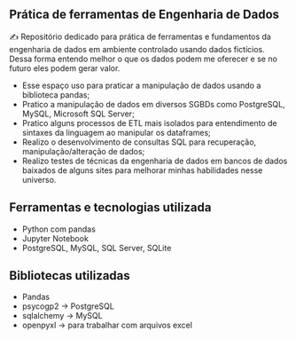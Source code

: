 ## Prática de ferramentas de Engenharia de Dados
✍️ Repositório dedicado para prática de ferramentas e fundamentos da engenharia de dados em ambiente controlado usando dados fictícios.
Dessa forma entendo melhor o que os dados podem me oferecer e se no futuro eles podem gerar valor.  
- Esse espaço uso para praticar a manipulação de dados usando a biblioteca pandas;
- Pratico a manipulação de dados em diversos SGBDs como PostgreSQL, MySQL, Microsoft SQL Server;
- Pratico alguns processos de ETL mais isolados para entendimento de sintaxes da linguagem ao manipular os dataframes;
- Realizo o desenvolvimento de consultas SQL para recuperação, manipulação/alteração de dados;
- Realizo testes de técnicas da engenharia de dados em bancos de dados baixados de alguns sites para melhorar minhas habilidades nesse universo.

## Ferramentas e tecnologias utilizada
- Python com pandas
- Jupyter Notebook
- PostgreSQL, MySQL, SQL Server, SQLite

## Bibliotecas utilizadas
- Pandas
- psycogp2 -> PostgreSQL
- sqlalchemy -> MySQL
- openpyxl -> para trabalhar com arquivos excel
